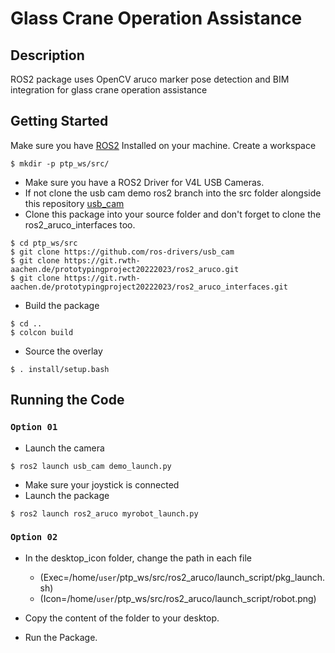 # **Glass Crane Operation Assistance**

## **Description**

ROS2 package uses OpenCV aruco marker pose detection and BIM integration for glass crane operation assistance

## **Getting Started**

Make sure you have [ROS2](https://docs.ros.org/en/humble/Installation.html) Installed on your machine. Create a workspace

```
$ mkdir -p ptp_ws/src/
```
* Make sure you have a ROS2 Driver for V4L USB Cameras.
* If not clone the usb cam demo ros2 branch into the src folder alongside this repository [usb_cam](http://wiki.ros.org/usb_cam)
* Clone this package into your source folder and don't forget to clone the ros2_aruco_interfaces too.

```
$ cd ptp_ws/src
$ git clone https://github.com/ros-drivers/usb_cam
$ git clone https://git.rwth-aachen.de/prototypingproject20222023/ros2_aruco.git
$ git clone https://git.rwth-aachen.de/prototypingproject20222023/ros2_aruco_interfaces.git

```
* Build the package

```
$ cd .. 
$ colcon build 
```
* Source the overlay

```
$ . install/setup.bash
```
## **Running the Code**
### ` Option 01 ` 

* Launch the camera

```
$ ros2 launch usb_cam demo_launch.py
```
* Make sure your joystick is connected
* Launch the package

``` 
$ ros2 launch ros2_aruco myrobot_launch.py
```
### ` Option 02 `

* In the desktop_icon folder, change the path in each file 

    * (Exec=/home/`user`/ptp_ws/src/ros2_aruco/launch_script/pkg_launch.sh)
    * (Icon=/home/`user`/ptp_ws/src/ros2_aruco/launch_script/robot.png)

* Copy the content of the folder to your desktop.

* Run the Package.
